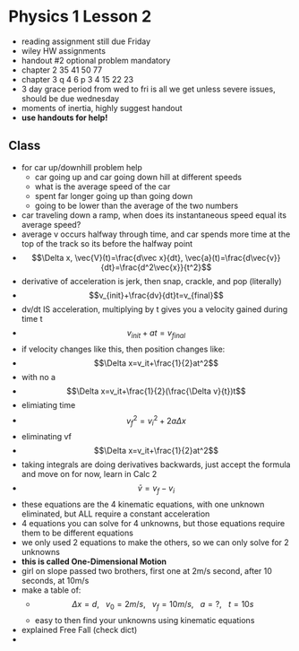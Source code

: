 # Physics 1 Lesson 2
- reading assignment still due Friday
- wiley HW assignments
- handout #2 optional problem mandatory
- chapter 2 35 41 50 77
- chapter 3 q 4 6 p 3 4 15 22 23
- 3 day grace period from wed to fri is all we get unless severe issues, should be due wednesday
- moments of inertia, highly suggest handout
- **use handouts for help!**
## Class
- for car up/downhill problem help
  - car going up and car going down hill at different speeds
  - what is the average speed of the car
  - spent far longer going up than going down
  - going to be lower than the average of the two numbers
- car traveling down a ramp, when does its instantaneous speed equal its average speed?
- average v occurs halfway through time, and car spends more time at the top of the track so its before the halfway point
- $$\Delta x, \vec{V}(t)=\frac{d\vec x}{dt}, \vec{a}(t)=\frac{d\vec{v}}{dt}=\frac{d^2\vec{x}}{t^2}$$
- derivative of acceleration is jerk, then snap, crackle, and pop (literally)
- $$v_{init}+\frac{dv}{dt}t=v_{final}$$
- dv/dt IS acceleration, multiplying by t gives you a velocity gained during time t
- $$v_{init}+at=v_{final}$$
- if velocity changes like this, then position changes like:
- $$\Delta x=v_it+\frac{1}{2}at^2$$
- with no a
- $$\Delta x=v_it+\frac{1}{2}(\frac{\Delta v}{t})t$$
- elimiating time
- $$v_f^2=v_i^2+2a\Delta x$$
- eliminating vf
- $$\Delta x=v_it+\frac{1}{2}at^2$$
- taking integrals are doing derivatives backwards, just accept the formula and move on for now, learn in Calc 2
- $$\bar{v}=v_f-v_i$$
- these equations are the 4 kinematic equations, with one unknown eliminated, but ALL require a constant acceleration
- 4 equations you can solve for 4 unknowns, but those equations require them to be different equations
- we only used 2 equations to make the others, so we can only solve for 2 unknowns
- **this is called One-Dimensional Motion**
- girl on slope passed two brothers, first one at 2m/s second, after 10 seconds, at 10m/s
- make a table of:
  - $$\Delta x=d, \ \ \ v_0=2m/s, \ \ \ v_f=10m/s, \ \ \ a=?, \ \ \ t=10s$$
  - easy to then find your unknowns using kinematic equations
- explained Free Fall (check dict)
- 
